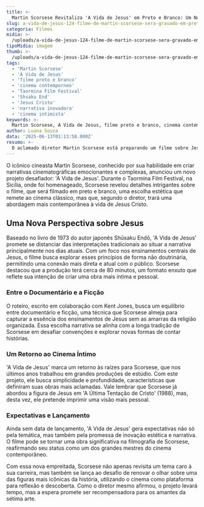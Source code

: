 ```yaml
---
title: >-
  Martin Scorsese Revitaliza 'A Vida de Jesus' em Preto e Branco: Um Novo Olhar no Cinema Contemporâneo
slug: a-vida-de-jesus-124-filme-de-martin-scorsese-sera-gravado-em-preto-e-branco
categoria: Filmes
midia: >-
  /uploads/a-vida-de-jesus-124-filme-de-martin-scorsese-sera-gravado-em-preto-e-branco-thumb.webp
tipoMidia: imagem
thumb: >-
  /uploads/a-vida-de-jesus-124-filme-de-martin-scorsese-sera-gravado-em-preto-e-branco-thumb.webp
tags:
  - 'Martin Scorsese'
  - 'A Vida de Jesus'
  - 'filme preto e branco'
  - 'cinema contemporneo'
  - 'Taormina Film Festival'
  - 'Shsaku End'
  - 'Jesus Cristo'
  - 'narrativa inovadora'
  - 'cinema intimista'
keywords: >-
  Martin Scorsese, A Vida de Jesus, filme preto e branco, cinema contemporâneo, Taormina Film Festival, Shūsaku Endō, Jesus Cristo, narrativa inovadora, cinema intimista
author: Luana Souza
data: '2025-06-13T01:13:58.000Z'
resumo: >-
  O aclamado diretor Martin Scorsese está preparando um filme sobre Jesus Cristo, filmado em preto e branco, buscando uma abordagem contemporânea e intimista. A produção, baseada em um livro de Shūsaku Endō, promete explorar os ensinamentos de Jesus de forma inovadora e atemporal.
---
```


O icônico cineasta Martin Scorsese, conhecido por sua habilidade em criar narrativas cinematográficas emocionantes e complexas, anunciou um novo projeto desafiador: 'A Vida de Jesus'. Durante o Taormina Film Festival, na Sicília, onde foi homenageado, Scorsese revelou detalhes intrigantes sobre o filme, que será filmado em preto e branco, uma escolha estética que remete ao cinema clássico, mas que, segundo o diretor, trará uma abordagem mais contemporânea à vida de Jesus Cristo.

## Uma Nova Perspectiva sobre Jesus

Baseado no livro de 1973 do autor japonês Shūsaku Endō, 'A Vida de Jesus' promete se distanciar das interpretações tradicionais ao situar a narrativa principalmente nos dias atuais. Com um foco nos ensinamentos centrais de Jesus, o filme busca explorar esses princípios de forma não doutrinária, permitindo uma conexão mais direta e atual com o público. Scorsese destacou que a produção terá cerca de 80 minutos, um formato enxuto que reflete sua intenção de criar uma obra mais íntima e pessoal.

### Entre o Documentário e a Ficção

O roteiro, escrito em colaboração com Kent Jones, busca um equilíbrio entre documentário e ficção, uma técnica que Scorsese almeja para capturar a essência dos ensinamentos de Jesus sem as amarras da religião organizada. Essa escolha narrativa se alinha com a longa tradição de Scorsese em desafiar convenções e explorar novas formas de contar histórias.

### Um Retorno ao Cinema Íntimo

'A Vida de Jesus' marca um retorno às raízes para Scorsese, que nos últimos anos trabalhou em grandes produções de estúdio. Com este projeto, ele busca simplicidade e profundidade, características que definiram suas obras mais aclamadas. Vale lembrar que Scorsese já abordou a figura de Jesus em 'A Última Tentação de Cristo' (1988), mas, desta vez, ele pretende imprimir uma visão mais pessoal.

### Expectativas e Lançamento

Ainda sem data de lançamento, 'A Vida de Jesus' gera expectativas não só pela temática, mas também pela promessa de inovação estética e narrativa. O filme pode se tornar uma obra significativa na filmografia de Scorsese, reafirmando seu status como um dos grandes mestres do cinema contemporâneo.

Com essa nova empreitada, Scorsese não apenas revisita um tema caro à sua carreira, mas também se lança ao desafio de renovar o olhar sobre uma das figuras mais icônicas da história, utilizando o cinema como plataforma para reflexão e descoberta. Como o diretor mesmo afirmou, o projeto levará tempo, mas a espera promete ser recompensadora para os amantes da sétima arte.
